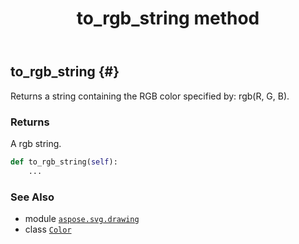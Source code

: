﻿---
title: to_rgb_string method
second_title: Aspose.SVG for Python via .NET API References
description: 
type: docs
weight: 340
url: /python-net/aspose.svg.drawing/color/to_rgb_string/
is_root: false
---

## to_rgb_string {#}

Returns a string containing the RGB color specified by: rgb(R, G, B).


### Returns 


A rgb string.


```python
def to_rgb_string(self):
    ...
```





### See Also
* module [`aspose.svg.drawing`](../../)
* class [`Color`](/svg/python-net/aspose.svg.drawing/color)
